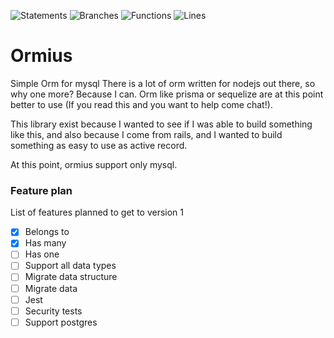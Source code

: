 ![Statements](https://img.shields.io/badge/statements-11.76%25-red.svg?style=flat)
![Branches](https://img.shields.io/badge/branches-12.24%25-red.svg?style=flat)
![Functions](https://img.shields.io/badge/functions-22.5%25-red.svg?style=flat)
![Lines](https://img.shields.io/badge/lines-11.25%25-red.svg?style=flat)
# Ormius
Simple Orm for mysql
There is a lot of orm written for nodejs out there, so why one more? Because I can.
Orm like prisma or sequelize are at this point better to use (If you read this and you want to help come chat!).

This library exist because I wanted to see if I was able to build something like this, and also because I come from rails, and I wanted to build something as easy to use as active record.

At this point, ormius support only mysql.

### Feature plan
List of features planned to get to version 1

- [X] Belongs to
- [X] Has many
- [ ] Has one
- [ ] Support all data types
- [ ] Migrate data structure
- [ ] Migrate data
- [ ] Jest
- [ ] Security tests
- [ ] Support postgres
